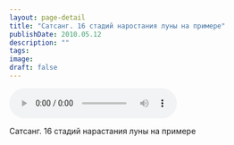 ```yaml
---
layout: page-detail
title: "Сатсанг. 16 стадий наростания луны на примере"
publishDate: 2010.05.12
description: ""
tags:
image:
draft: false
---
```


<audio title="2010.05.12 - Сатсанг. 16 стадий наростания луны на примере.mp3" src="https://filer-api.advayta.org/v1.0/public/files/74726" controls=""></audio>

 Сатсанг. 16 стадий нарастания луны на примере 

  
